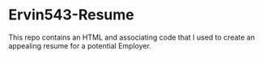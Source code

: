 # Ervin543-Resume
This repo contains an HTML and associating code that I used to create an appealing resume for a potential Employer.
